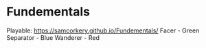 # Fundementals
Playable: https://samcorkery.github.io/Fundementals/
Facer - Green
Separator - Blue
Wanderer - Red

